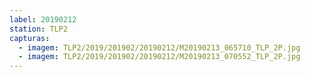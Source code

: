 ```yaml
---
label: 20190212
station: TLP2
capturas:
  - imagem: TLP2/2019/201902/20190212/M20190213_065710_TLP_2P.jpg
  - imagem: TLP2/2019/201902/20190212/M20190213_070552_TLP_2P.jpg
---
```


